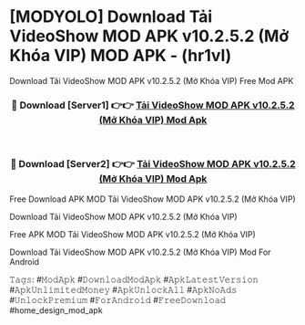 # [MODYOLO] Download Tải VideoShow MOD APK v10.2.5.2 (Mở Khóa VIP) MOD APK - (hr1vl)
Download Tải VideoShow MOD APK v10.2.5.2 (Mở Khóa VIP) Free Mod APK

<div align="center">
<h3>🔴 Download [Server1] 👉👉 <a href="https://apk-comot.site?title=Tải_VideoShow_MOD_APK_v10.2.5.2_(Mở_Khóa_VIP)">Tải VideoShow MOD APK v10.2.5.2 (Mở Khóa VIP) Mod Apk</a></h3><br>

<h3>🔴 Download [Server2] 👉👉 <a href="https://apk-comot.site?title=Tải_VideoShow_MOD_APK_v10.2.5.2_(Mở_Khóa_VIP)">Tải VideoShow MOD APK v10.2.5.2 (Mở Khóa VIP) Mod Apk</a></h3>
</div>


Free Download APK MOD Tải VideoShow MOD APK v10.2.5.2 (Mở Khóa VIP)

Download Tải VideoShow MOD APK v10.2.5.2 (Mở Khóa VIP) 

Free APK MOD Tải VideoShow MOD APK v10.2.5.2 (Mở Khóa VIP) 

Download Tải VideoShow MOD APK v10.2.5.2 (Mở Khóa VIP) Mod For Android

𝚃𝚊𝚐𝚜: #𝙼𝚘𝚍𝙰𝚙𝚔 #𝙳𝚘𝚠𝚗𝚕𝚘𝚊𝚍𝙼𝚘𝚍𝙰𝚙𝚔 #𝙰𝚙𝚔𝙻𝚊𝚝𝚎𝚜𝚝𝚅𝚎𝚛𝚜𝚒𝚘𝚗 #𝙰𝚙𝚔𝚄𝚗𝚕𝚒𝚖𝚒𝚝𝚎𝚍𝙼𝚘𝚗𝚎𝚢 #𝙰𝚙𝚔𝚄𝚗𝚕𝚘𝚌𝚔𝙰𝚕𝚕 #𝙰𝚙𝚔𝙽𝚘𝙰𝚍𝚜 #𝚄𝚗𝚕𝚘𝚌𝚔𝙿𝚛𝚎𝚖𝚒𝚞𝚖 #𝙵𝚘𝚛𝙰𝚗𝚍𝚛𝚘𝚒𝚍 #𝙵𝚛𝚎𝚎𝙳𝚘𝚠𝚗𝚕𝚘𝚊𝚍 #home_design_mod_apk